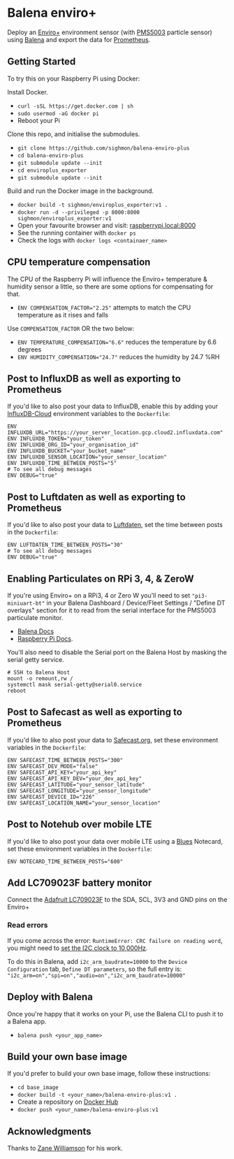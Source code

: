 # Balena enviro+

Deploy an [Enviro+](https://shop.pimoroni.com/products/enviro) environment sensor (with [PMS5003](https://shop.pimoroni.com/products/pms5003-particulate-matter-sensor-with-cable) particle sensor) using [Balena](https://www.balena.io) and export the data for [Prometheus](https://prometheus.io).

## Getting Started

To try this on your Raspberry Pi using Docker:

Install Docker.

* `curl -sSL https://get.docker.com | sh`
* `sudo usermod -aG docker pi`
* Reboot your Pi

Clone this repo, and initialise the submodules.

* `git clone https://github.com/sighmon/balena-enviro-plus`
* `cd balena-enviro-plus`
* `git submodule update --init`
* `cd enviroplus_exporter`
* `git submodule update --init`

Build and run the Docker image in the background.

* `docker build -t sighmon/enviroplus_exporter:v1 .`
* `docker run -d --privileged -p 8000:8000 sighmon/enviroplus_exporter:v1`
* Open your favourite browser and visit: [raspberrypi.local:8000](http://raspberrypi.local:8000)
* See the running container with `docker ps`
* Check the logs with `docker logs <containaer_name>`

## CPU temperature compensation

The CPU of the Raspberry Pi will influence the Enviro+ temperature & humidity sensor a little, so there are some options for compensating for that.

* `ENV COMPENSATION_FACTOR="2.25"` attempts to match the CPU temperature as it rises and falls

Use `COMPENSATION_FACTOR` OR the two below:

* `ENV TEMPERATURE_COMPENSATION="6.6"` reduces the temperature by 6.6 degrees
* `ENV HUMIDITY_COMPENSATION="24.7"` reduces the humidity by 24.7 %RH

## Post to InfluxDB as well as exporting to Prometheus

If you'd like to also post your data to InfluxDB, enable this by adding your [InfluxDB-Cloud](https://www.influxdata.com/products/influxdb-cloud/) environment variables to the `Dockerfile`:

```env
ENV INFLUXDB_URL="https://your_server_location.gcp.cloud2.influxdata.com"
ENV INFLUXDB_TOKEN="your_token"
ENV INFLUXDB_ORG_ID="your_organisation_id"
ENV INFLUXDB_BUCKET="your_bucket_name"
ENV INFLUXDB_SENSOR_LOCATION="your_sensor_location"
ENV INFLUXDB_TIME_BETWEEN_POSTS="5"
# To see all debug messages
ENV DEBUG="true"
```

## Post to Luftdaten as well as exporting to Prometheus

If you'd like to also post your data to [Luftdaten](https://meine.luftdaten.info), set the time between posts in the `Dockerfile`:

```env
ENV LUFTDATEN_TIME_BETWEEN_POSTS="30"
# To see all debug messages
ENV DEBUG="true"
```

## Enabling Particulates on RPi 3, 4, & ZeroW

If you're using Enviro+ on a RPi3, 4 or Zero W you'll need to set `"pi3-miniuart-bt"` in your Balena Dashboard / Device/Fleet Settings / "Define DT overlays" section for it to read from the serial interface for the PMS5003 particulate monitor. 

* [Balena Docs](https://www.balena.io/docs/learn/develop/hardware/i2c-and-spi/#using-uart-or-serial-on-raspberry-pi-3) 
* [Raspberry Pi Docs](https://www.raspberrypi.org/documentation/configuration/uart.md).

You'll also need to disable the Serial port on the Balena Host by masking the serial getty service. 

```
# SSH to Balena Host
mount -o remount,rw /
systemctl mask serial-getty@serial0.service
reboot
```

## Post to Safecast as well as exporting to Prometheus

If you'd like to also post your data to [Safecast.org](https://safecast.org), set these environment variables in the `Dockerfile`:

```env
ENV SAFECAST_TIME_BETWEEN_POSTS="300"
ENV SAFECAST_DEV_MODE="false"
ENV SAFECAST_API_KEY="your_api_key"
ENV SAFECAST_API_KEY_DEV="your_dev_api_key"
ENV SAFECAST_LATITUDE="your_sensor_latitude"
ENV SAFECAST_LONGITUDE="your_sensor_longitude"
ENV SAFECAST_DEVICE_ID="226"
ENV SAFECAST_LOCATION_NAME="your_sensor_location"
```

## Post to Notehub over mobile LTE

If you'd like to also post your data over mobile LTE using a [Blues](https://blues.io) Notecard, set these environment variables in the `Dockerfile`:

```env
ENV NOTECARD_TIME_BETWEEN_POSTS="600"
```

## Add LC709023F battery monitor

Connect the [Adafruit LC709023F](https://www.adafruit.com/product/4712) to the SDA, SCL, 3V3 and GND pins on the Enviro+

### Read errors

If you come across the error: `RuntimeError: CRC failure on reading word`, you might need to [set the I2C clock to 10,000Hz](https://learn.adafruit.com/circuitpython-on-raspberrypi-linux/i2c-clock-stretching).

To do this in Balena, add `i2c_arm_baudrate=10000` to the `Device Configuration` tab, `Define DT parameters`, so the full entry is: `"i2c_arm=on","spi=on","audio=on","i2c_arm_baudrate=10000"`

## Deploy with Balena

Once you're happy that it works on your Pi, use the Balena CLI to push it to a Balena app. 

* `balena push <your_app_name>`

## Build your own base image

If you'd prefer to build your own base image, follow these instructions:

* `cd base_image`
* `docker build -t <your_name>/balena-enviro-plus:v1 .`
* Create a repository on [Docker Hub](https://hub.docker.com/)
* `docker push <your_name>/balena-enviro-plus:v1`

## Acknowledgments

Thanks to [Zane Williamson](https://github.com/sepulworld/balena-environ-plus) for his work.
